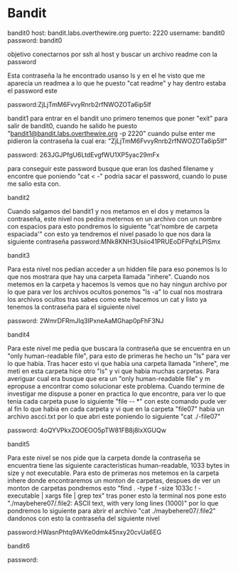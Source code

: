 # Bandit
bandit0
host: bandit.labs.overthewire.org
puerto: 2220 
username: bandit0
password: bandit0

objetivo conectarnos por ssh al host y buscar un archivo 
readme con la password 

Esta contraseña la he encontrado usanso ls y en el he visto 
que me aparecia un readmea a lo que he puesto "cat readme" y 
hay dentro estaba el password este

password:ZjLjTmM6FvvyRnrb2rfNWOZOTa6ip5If

bandit1
para entrar en el bandit uno primero tenemos que poner "exit" 
para salir de bandit0, cuando he salido he puesto 
"bandit1@bandit.labs.overthewire.org -p 2220" cuando pulse 
enter me pidieron la contraseña la cual era: 
"ZjLjTmM6FvvyRnrb2rfNWOZOTa6ip5If"

password: 263JGJPfgU6LtdEvgfWU1XP5yac29mFx

para conseguir este password busque que eran los dashed 
filename  y encontre que poniendo "cat < -" podria sacar el 
password, cuando lo puse me salio esta con.

bandit2 

Cuando salgamos del bandit1 y nos metamos en el dos y metamos
la contraseña, este nivel nos pedira meternos en un archivo 
con un nombre con espacios para esto pondremos lo siguiente 
"cat'nombre de carpeta espaciada'" con esto ya tendremos el 
nivel pasado lo que nos dara la siguiente contraseña
password:MNk8KNH3Usiio41PRUEoDFPqfxLPlSmx

bandit3

Para esta nivel nos pedian acceder a un hidden file para 
eso ponemos ls lo que nos mostrara que hay una carpeta 
llamada "inhere".
Cuando nos metemos en la carpeta y hacemos ls vemos que no 
hay ningun archivo por lo que para ver los archivos ocultos
ponemos "ls -a" lo cual nos mostrara los archivos ocultos tras
sabes como este hacemos un cat y listo ya tenemos la 
contraseña para el siguiente nivel

password: 2WmrDFRmJIq3IPxneAaMGhap0pFhF3NJ

bandit4

Para este nivel me pedia que buscara la contraseña que se encuentra en un "only human-readable file", para esto de primeras he 
hecho un "ls" para ver lo que habia. Tras hacer esto vi que habia una carpeta llamada "inhere", me meti en esta carpeta hice 
otro "ls" y vi que habia muchas carpetas. Para averiguar cual era busque que era un "only human-readable file" y m epropuse a 
encontrar como solucionar este problema. Cuando termine de investigar me dispuse a poner en practica lo que encontre, para ver lo
que tenia cada carpeta puse lo siguiente "file -- *" con este comando pude ver al fin lo que habia en cada carpeta y vi que en 
la carpeta "file07" habia un archivo ascci.txt por lo que abri este poniendo lo siguiente "cat ./-file07"

password: 4oQYVPkxZOOEOO5pTW81FB8j8lxXGUQw

bandit5

Para este nivel se nos pide que la carpeta donde la contraseña se encuentra tiene las siguiente caracteristicas human-readable,
1033 bytes in size y not executable. Para esto de primeras nos metemos en la carpeta inhere donde encontraremos un monton de 
carpetas, despues de ver un monton de carpetas pondremos esto "find . -type f -size 1033c ! -executable | xargs file | grep tex" 
tras poner esto la terminal nos pone esto "./maybehere07/.file2: ASCII text, with very long lines (1000)" por lo que pondremos 
lo siguiente para abrir el archivo "cat ./maybehere07/.file2" dandonos con esto la contraseña del siguiente nivel

password:HWasnPhtq9AVKe0dmk45nxy20cvUa6EG

bandit6

password:
